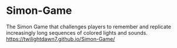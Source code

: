 # Simon-Game
The Simon Game  that challenges players to remember and replicate increasingly long sequences of colored lights and sounds.
https://twilightdawn7.github.io/Simon-Game/
